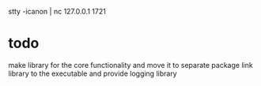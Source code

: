 stty -icanon | nc 127.0.0.1 1721

# todo
make library for the core functionality and move it to separate package 
link library to the executable and provide logging library